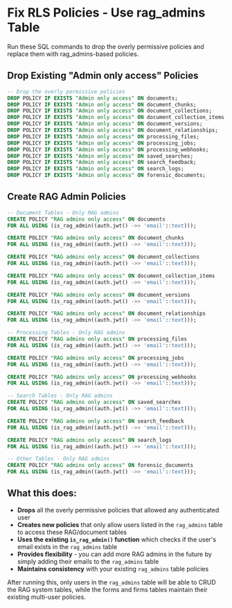 # Fix RLS Policies - Use rag_admins Table

Run these SQL commands to drop the overly permissive policies and replace them with rag_admins-based policies.

## Drop Existing "Admin only access" Policies

```sql
-- Drop the overly permissive policies
DROP POLICY IF EXISTS "Admin only access" ON documents;
DROP POLICY IF EXISTS "Admin only access" ON document_chunks;
DROP POLICY IF EXISTS "Admin only access" ON document_collections;
DROP POLICY IF EXISTS "Admin only access" ON document_collection_items;
DROP POLICY IF EXISTS "Admin only access" ON document_versions;
DROP POLICY IF EXISTS "Admin only access" ON document_relationships;
DROP POLICY IF EXISTS "Admin only access" ON processing_files;
DROP POLICY IF EXISTS "Admin only access" ON processing_jobs;
DROP POLICY IF EXISTS "Admin only access" ON processing_webhooks;
DROP POLICY IF EXISTS "Admin only access" ON saved_searches;
DROP POLICY IF EXISTS "Admin only access" ON search_feedback;
DROP POLICY IF EXISTS "Admin only access" ON search_logs;
DROP POLICY IF EXISTS "Admin only access" ON forensic_documents;
```

## Create RAG Admin Policies

```sql
-- Document Tables - Only RAG admins
CREATE POLICY "RAG admins only access" ON documents
FOR ALL USING (is_rag_admin((auth.jwt() ->> 'email'::text)));

CREATE POLICY "RAG admins only access" ON document_chunks
FOR ALL USING (is_rag_admin((auth.jwt() ->> 'email'::text)));

CREATE POLICY "RAG admins only access" ON document_collections
FOR ALL USING (is_rag_admin((auth.jwt() ->> 'email'::text)));

CREATE POLICY "RAG admins only access" ON document_collection_items
FOR ALL USING (is_rag_admin((auth.jwt() ->> 'email'::text)));

CREATE POLICY "RAG admins only access" ON document_versions
FOR ALL USING (is_rag_admin((auth.jwt() ->> 'email'::text)));

CREATE POLICY "RAG admins only access" ON document_relationships
FOR ALL USING (is_rag_admin((auth.jwt() ->> 'email'::text)));

-- Processing Tables - Only RAG admins
CREATE POLICY "RAG admins only access" ON processing_files
FOR ALL USING (is_rag_admin((auth.jwt() ->> 'email'::text)));

CREATE POLICY "RAG admins only access" ON processing_jobs
FOR ALL USING (is_rag_admin((auth.jwt() ->> 'email'::text)));

CREATE POLICY "RAG admins only access" ON processing_webhooks
FOR ALL USING (is_rag_admin((auth.jwt() ->> 'email'::text)));

-- Search Tables - Only RAG admins
CREATE POLICY "RAG admins only access" ON saved_searches
FOR ALL USING (is_rag_admin((auth.jwt() ->> 'email'::text)));

CREATE POLICY "RAG admins only access" ON search_feedback
FOR ALL USING (is_rag_admin((auth.jwt() ->> 'email'::text)));

CREATE POLICY "RAG admins only access" ON search_logs
FOR ALL USING (is_rag_admin((auth.jwt() ->> 'email'::text)));

-- Other Tables - Only RAG admins
CREATE POLICY "RAG admins only access" ON forensic_documents
FOR ALL USING (is_rag_admin((auth.jwt() ->> 'email'::text)));
```

## What this does:
- **Drops** all the overly permissive policies that allowed any authenticated user
- **Creates new policies** that only allow users listed in the `rag_admins` table to access these RAG/document tables
- **Uses the existing `is_rag_admin()` function** which checks if the user's email exists in the `rag_admins` table
- **Provides flexibility** - you can add more RAG admins in the future by simply adding their emails to the `rag_admins` table
- **Maintains consistency** with your existing `rag_admins` table policies

After running this, only users in the `rag_admins` table will be able to CRUD the RAG system tables, while the forms and firms tables maintain their existing multi-user policies.
